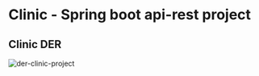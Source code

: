 # Clinic - Spring boot api-rest project

## Clinic DER
![der-clinic-project](https://user-images.githubusercontent.com/93687744/176238182-6fd17303-4589-4b6e-983a-fe63a81b1b49.png)
